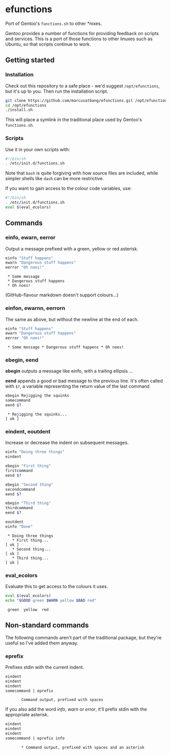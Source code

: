 efunctions
==========

Port of Gentoo's `functions.sh` to other *nixes.

Gentoo provides a number of functions for providing feedback on scripts and services. This is a port of those functions to other linuxes such as Ubuntu, so that scripts continue to work.

## Getting started

### Installation
Check out this repository to a safe place - we'd suggest `/opt/efunctions`, but it's up to you. Then run the installation script.

```sh
git clone https://github.com/marcusatbang/efunctions.git /opt/efunctions
cd /opt/efunctions
./install.sh
```

This will place a symlink in the traditional place used by Gentoo's `functions.sh`.

### Scripts

Use it in your own scripts with:

```sh
#!/bin/sh
. /etc/init.d/functions.sh
```

Note that `bash` is quite forgiving with how source files are included, while simpler shells like `dash` can be more restrictive.

If you want to gain access to the colour code variables, use:

```sh
#!/bin/sh
. /etc/init.d/functions.sh
eval $(eval_ecolors)
```

## Commands

### einfo, ewarn, eerror

Output a message prefixed with a green, yellow or red asterisk.

```sh
einfo "Stuff happens"
ewarn "Dangerous stuff happens"
eerror "Oh noes!"
```

```
 * Some message
 * Dangerous stuff happens
 * Oh noes!
```

(GitHub-flavour markdown doesn't support colours...)

### einfon, ewarnn, eerrorn

The same as above, but without the newline at the end of each.

```sh
einfo "Stuff happens"
ewarn "Dangerous stuff happens"
eerror "Oh noes!"
```

```
 * Some message * Dangerous stuff happens * Oh noes!
```

### ebegin, eend

**ebegin** outputs a message like einfo, with a trailing ellipsis ...

**eend** appends a good or bad message to the previous line. It's often called with `$?`, a variable representing the return value of the last command

```sh
ebegin Rejigging the squinks
somecommand
eend $?
```

```
 * Rejigging the squinks...                                              [ ok ]
```

### eindent, eoutdent

Increase or decrease the indent on subsequent messages.

```sh
einfo "Doing three things"
eindent

ebegin "First thing"
firstcommand
eend $?

ebegin "Second thing"
secondcommand
eend $?

ebegin "Third thing"
thirdcommand
eend $?

eoutdent
einfo "Done"
```

```
 * Doing three things
   * First thing...                                                      [ ok ]
   * Second thing...                                                     [ ok ]
   * Third thing...                                                      [ ok ]
```

### eval_ecolors

Evaluate this to get access to the colours it uses.

```sh
eval $(eval_ecolors)
echo "$GOOD green $WARN yellow $BAD red"
```

```
 green  yellow  red
```

## Non-standard commands

The following commands aren't part of the traditional package, but they're useful so I've added them anyway.

### eprefix

Prefixes stdin with the current indent.

```sh
eindent
eindent
eindent
somecommand | eprefix
```

```
       Command output, prefixed with spaces
```

If you also add the word *info*, *warn* or *error*, it'll prefix stdin with the appropriate asterisk.

```sh
eindent
eindent
eindent
somecommand | eprefix info
```

```
       * Command output, prefixed with spaces and an asterisk
```
